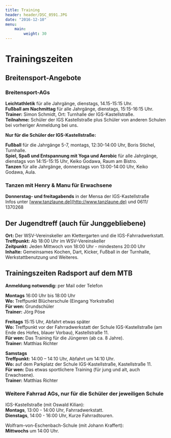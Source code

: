 ```yaml
---
title: Training
header: header/DSC_0591.JPG
date: "2016-12-10"
menu: 
    main:
        weight: 30
---
```


# Trainingszeiten

## Breitensport-Angebote

### Breitensport-AGs

**Leichtathletik** für alle Jahrgänge, dienstags, 14.15-15:15 Uhr.  
**Fußball am Nachmittag** für alle Jahrgänge, dienstags, 15:15-16:15 Uhr.  
**Trainer:** Simon Schmidt, Ort: Turnhalle der IGS-Kastellstraße.  
**Teilnahme:** Schüler der IGS Kastellstraße plus Schüler von anderen Schulen bei vorheriger Anmeldung bei uns.  

**Nur für die Schüler der IGS-Kastellstraße:** 

**Fußball** für die Jahrgänge 5-7, montags, 12:30-14:00 Uhr, Boris Stichel, Turnhalle.  
**Spiel, Spaß und Entspannung mit Yoga und Aerobic** für alle Jahrgänge, 
dienstags von 14:15-15:15 Uhr, Keiko Godawa, Raum am Bistro.  
**Tanzen** für alle Jahrgänge, donnerstags von 13:00-14:00 Uhr, Keiko Godawa, Aula.  

### Tanzen mit Henry & Manu für Erwachsene

**Donnerstag- und freitagabends** in der Mensa der IGS-Kastellstraße  
Infos unter [www.tanzlaune.de](http://www.tanzlaune.de) und 0611/ 1370268

##  Der Jugendtreff (auch für Junggebliebene) 

**Ort:** Der WSV-Vereinskeller am Klettergarten und die IGS-Fahrradwerkstatt.  
**Treffpunkt:** Ab 18:00 Uhr im WSV-Vereinskeller  
**Zeitpunkt:** Jeden Mittwoch von 18:00 Uhr - mindestens 20:00 Uhr  
**Inhalte:** Gemeinsames Kochen, Dart, Kicker, Fußball in der Turnhalle, Werkstattbenutzung und Weiteres.  

## Trainingszeiten Radsport auf dem MTB

**Anmeldung notwendig:** per Mail oder Telefon

**Montags** 16:00 Uhr bis 18:00 Uhr  
**Wo:** Treffpunkt Blücherschule (Eingang Yorkstraße)  
**Für wen:** Grundschüler  
**Trainer:** Jörg Pöse

**Freitags** 15:15 Uhr, Abfahrt etwas später  
**Wo:** Treffpunkt vor der Fahrradwerkstatt der Schule IGS-Kastellstraße (am Ende des Hofes, blauer Vorbau), Kastellstraße 11.  
**Für wen:** Das Training für die Jüngeren (ab ca. 8 Jahre).  
**Trainer:** Matthias Richter

**Samstags**  
**Treffpunkt:** 14:00 – 14:10 Uhr, Abfahrt um 14:10 Uhr.  
**Wo:** auf dem Parkplatz der Schule IGS-Kastellstraße, Kastellstraße 11.  
**Für wen:** Das etwas sportlichere Training (für jung und alt, auch Erwachsene).  
**Trainer:** Matthias Richter

### Weitere Fahrrad AGs, nur für die Schüler der jeweiligen Schule

IGS-Kastellstraße (mit Oswald Kilian):  
**Montags**, 13:00 - 14:00 Uhr, Fahrradwerkstatt.  
**Dienstags**, 14:00 - 16:00 Uhr, Kurze Fahrradtouren.  

Wolfram-von-Eschenbach-Schule (mit Johann Kraffert):  
**Mittwochs** um 14:00 Uhr.